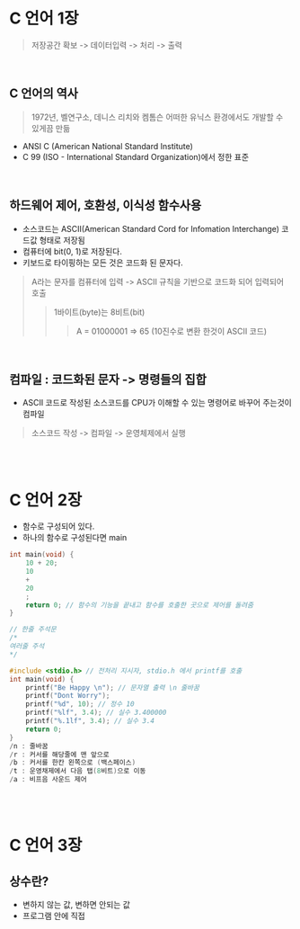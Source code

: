 # C 언어 1장
> 저장공간 확보 -> 데이터입력 -> 처리 -> 출력 

<br />

## C 언어의 역사
> 1972년, 벨연구소, 데니스 리치와 켐톰슨
> 어떠한 유닉스 환경에서도 개발할 수 있게끔 만듦

- ANSI C (American National Standard Institute)
- C 99 (ISO - International Standard Organization)에서 정한 표준 

<br />

## 하드웨어 제어, 호환성, 이식성 함수사용

- 소스코드는 ASCII(American Standard Cord for Infomation Interchange) 코드값 형태로 저장됨
- 컴퓨터에 bit(0, 1)로 저장된다.
- 키보드로 타이핑하는 모든 것은 코드화 된 문자다.
> A라는 문자를 컴퓨터에 입력 -> ASCII 규칙을 기반으로 코드화 되어 입력되어 호출
>> 1바이트(byte)는 8비트(bit)
>>> A = 01000001 => 65 (10진수로 변환 한것이 ASCII 코드)

<br />

## 컴파일 : 코드화된 문자 -> 명령들의 집합
- ASCII 코드로 작성된 소스코드를 CPU가 이해할 수 있는 명령어로 바꾸어 주는것이 컴파일
> 소스코드 작성 -> 컴파일 ->  운영체제에서 실행

<br /><br />

# C 언어 2장

- 함수로 구성되어 있다.
- 하나의 함수로 구성된다면 main

```C
int main(void) {
    10 + 20;
    10
    +
    20
    ;
    return 0; // 함수의 기능을 끝내고 함수를 호출한 곳으로 제어를 돌려줌
}

// 한줄 주석문
/*
여러줄 주석
*/

#include <stdio.h> // 전처리 지시자, stdio.h 에서 printf를 호출
int main(void) {
    printf("Be Happy \n"); // 문자열 출력 \n 줄바꿈
    printf("Dont Worry");
    printf("%d", 10); // 정수 10
    printf("%lf", 3.4); // 실수 3.400000
    printf("%.1lf", 3.4); // 실수 3.4
    return 0;
}
/n : 줄바꿈
/r : 커서를 해당줄에 맨 앞으로
/b : 커서를 한칸 왼쪽으로 (백스페이스)
/t : 운영채제에서 다음 탭(8비트)으로 이동
/a : 비프음 사운드 제어

```

<br /><br />

# C 언어 3장

## 상수란?
- 변하지 않는 값, 변하면 안되는 값
- 프로그램 안에 직접